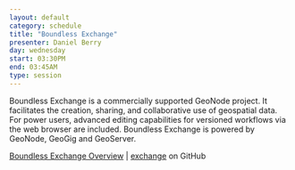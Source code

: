 ```yaml
---
layout: default
category: schedule
title: "Boundless Exchange"
presenter: Daniel Berry
day: wednesday
start: 03:30PM
end: 03:45AM
type: session
---
```


Boundless Exchange is a commercially supported GeoNode project. It facilitates the creation, sharing, and collaborative use of geospatial data. For power users, advanced editing capabilities for versioned workflows via the web browser are included. Boundless Exchange is powered by GeoNode, GeoGig and GeoServer.

[Boundless Exchange Overview](http://boundlessgeo.com/exchange-overview/)
|
[exchange](https://github.com/boundlessgeo/exchange) on GitHub
